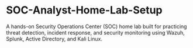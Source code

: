 # SOC-Analyst-Home-Lab-Setup
A hands-on Security Operations Center (SOC) home lab built for practicing threat detection, incident response, and security monitoring using Wazuh, Splunk, Active Directory, and Kali Linux.
